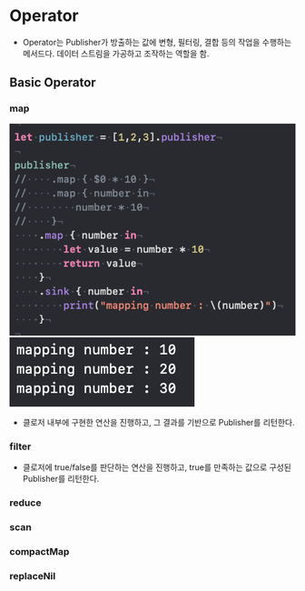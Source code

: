 
# Operator
- Operator는 Publisher가 방출하는 값에 변형, 필터링, 결합 등의 작업을 수행하는 메서드다. 데이터 스트림을 가공하고 조작하는 역할을 함.

## Basic Operator

### map
![map](map_operator.png)
![map result](map_result.png)
- 클로저 내부에 구현한 연산을 진행하고, 그 결과를 기반으로 Publisher를 리턴한다.
 
### filter
- 클로저에 true/false를 판단하는 연산을 진행하고, true를 만족하는 값으로 구성된 Publisher를 리턴한다.

### reduce

### scan

### compactMap

### replaceNil